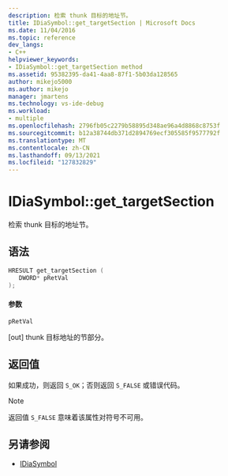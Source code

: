 ```yaml
---
description: 检索 thunk 目标的地址节。
title: IDiaSymbol::get_targetSection | Microsoft Docs
ms.date: 11/04/2016
ms.topic: reference
dev_langs:
- C++
helpviewer_keywords:
- IDiaSymbol::get_targetSection method
ms.assetid: 95382395-da41-4aa8-87f1-5b03da128565
author: mikejo5000
ms.author: mikejo
manager: jmartens
ms.technology: vs-ide-debug
ms.workload:
- multiple
ms.openlocfilehash: 2796fb05c2279b58895d348ae96a4d8868c8753f
ms.sourcegitcommit: b12a38744db371d2894769ecf305585f9577792f
ms.translationtype: MT
ms.contentlocale: zh-CN
ms.lasthandoff: 09/13/2021
ms.locfileid: "127832829"
---
```

# <a name="idiasymbolget_targetsection"></a>IDiaSymbol::get_targetSection
检索 thunk 目标的地址节。

## <a name="syntax"></a>语法

```C++
HRESULT get_targetSection ( 
   DWORD* pRetVal
);
```

#### <a name="parameters"></a>参数
 `pRetVal`

[out] thunk 目标地址的节部分。

## <a name="return-value"></a>返回值
 如果成功，则返回 `S_OK`；否则返回 `S_FALSE` 或错误代码。

> [!NOTE]
> 返回值 `S_FALSE` 意味着该属性对符号不可用。

## <a name="see-also"></a>另请参阅
- [IDiaSymbol](../../debugger/debug-interface-access/idiasymbol.md)
